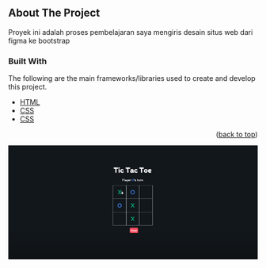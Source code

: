 <!-- ABOUT THE PROJECT -->
## About The Project

Proyek ini adalah proses pembelajaran saya mengiris desain situs web dari figma ke bootstrap


### Built With

The following are the main frameworks/libraries used to create and develop this project.

* [HTML](https://www.w3schools.com/html/)
* [CSS](https://www.w3schools.com/css/)
* [CSS](https://www.w3schools.com/js/)

<p align="right">(<a href="#top">back to top</a>)</p>

![](/Screenshot.png)